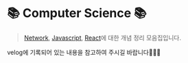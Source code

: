 # 📚 Computer Science 📚

> [Network](https://github.com/cs-interview-study/seohee/tree/main/Network), [Javascript](https://github.com/cs-interview-study/seohee/tree/main/JavaScript), [React](https://github.com/cs-interview-study/seohee/tree/main/React)에 대한 개념 정리 모음집입니다.

velog에 기록되어 있는 내용을 참고하여 주시길 바랍니다🙇🏻‍♀️

